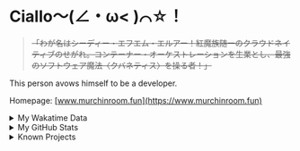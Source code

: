 # Ciallo～(∠・ω< )⌒☆！

> ~~「わが名はシーディー・エフエム・エルアー！紅魔族随一のクラウドネイティブのせがれ。コンテーナー・オーケストレーションを生業とし、最強のソフトウェア魔法〈クバネティス〉を操る者！」~~

This person avows himself to be a developer.

Homepage: [www.murchinroom.fun](https://www.murchinroom.fun)

<details>

<summary>My Wakatime Data</summary>

<!--START_SECTION:waka-->
![Lines of code](https://img.shields.io/badge/From%20Hello%20World%20I%27ve%20Written-8.9%20million%20lines%20of%20code-blue)

**🐱 My GitHub Data** 

> 📦 791.1 kB Used in GitHub's Storage 
 > 
> 🏆 1,115 Contributions in the Year 2024
 > 
> 🚫 Not Opted to Hire
 > 
> 📜 94 Public Repositories 
 > 
> 🔑 31 Private Repositories 
 > 
**I'm an Early 🐤** 

```text
🌞 Morning                2190 commits        ██████░░░░░░░░░░░░░░░░░░░   23.65 % 
🌆 Daytime                4092 commits        ███████████░░░░░░░░░░░░░░   44.18 % 
🌃 Evening                2905 commits        ████████░░░░░░░░░░░░░░░░░   31.36 % 
🌙 Night                  75 commits          ░░░░░░░░░░░░░░░░░░░░░░░░░   00.81 % 
```
📅 **I'm Most Productive on Wednesday** 

```text
Monday                   1188 commits        ███░░░░░░░░░░░░░░░░░░░░░░   12.83 % 
Tuesday                  1617 commits        ████░░░░░░░░░░░░░░░░░░░░░   17.46 % 
Wednesday                1620 commits        ████░░░░░░░░░░░░░░░░░░░░░   17.49 % 
Thursday                 1328 commits        ████░░░░░░░░░░░░░░░░░░░░░   14.34 % 
Friday                   1383 commits        ████░░░░░░░░░░░░░░░░░░░░░   14.93 % 
Saturday                 1143 commits        ███░░░░░░░░░░░░░░░░░░░░░░   12.34 % 
Sunday                   983 commits         ███░░░░░░░░░░░░░░░░░░░░░░   10.61 % 
```


**I Mostly Code in Go** 

```text
Go                       37 repos            █████████░░░░░░░░░░░░░░░░   35.24 % 
Vue                      6 repos             █░░░░░░░░░░░░░░░░░░░░░░░░   05.71 % 
Swift                    5 repos             █░░░░░░░░░░░░░░░░░░░░░░░░   04.76 % 
Rust                     3 repos             █░░░░░░░░░░░░░░░░░░░░░░░░   02.86 % 
Shell                    2 repos             ░░░░░░░░░░░░░░░░░░░░░░░░░   01.90 % 
```




 Last Updated on 06/10/2024 01:50:24 UTC
<!--END_SECTION:waka-->

</details>

<details>
 
 <summary>My GitHub Stats</summary>

[![CDFMLR's github stats](https://github-readme-stats.vercel.app/api?username=cdfmlr&count_private=true&show_icons=true)](https://github.com/anuraghazra/github-readme-stats)
 
</details>

<details>

<summary>Known Projects</summary>

[![Star History Chart](https://api.star-history.com/svg?repos=cdfmlr/pyflowchart,cdfmlr/muvtuber,cdfmlr/crud,cdfmlr/murecom-verse-1,cdfmlr/murecom-intro&type=Date)](https://star-history.com/#cdfmlr/pyflowchart&cdfmlr/muvtuber&cdfmlr/crud&cdfmlr/murecom-verse-1&cdfmlr/murecom-intro&Date)

 </details>
